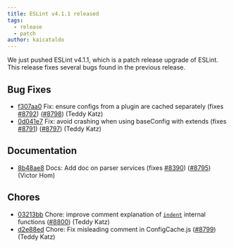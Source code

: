 ```yaml
---
title: ESLint v4.1.1 released
tags:
  - release
  - patch
author: kaicataldo
---
```


We just pushed ESLint v4.1.1, which is a patch release upgrade of ESLint. This release  fixes several bugs found in the previous release.










## Bug Fixes


* [f307aa0](https://github.com/eslint/eslint/commit/f307aa0) Fix: ensure configs from a plugin are cached separately (fixes [#8792](https://github.com/eslint/eslint/issues/8792)) ([#8798](https://github.com/eslint/eslint/issues/8798)) (Teddy Katz)
* [0d041e7](https://github.com/eslint/eslint/commit/0d041e7) Fix: avoid crashing when using baseConfig with extends (fixes [#8791](https://github.com/eslint/eslint/issues/8791)) ([#8797](https://github.com/eslint/eslint/issues/8797)) (Teddy Katz)




## Documentation


* [8b48ae8](https://github.com/eslint/eslint/commit/8b48ae8) Docs: Add doc on parser services (fixes [#8390](https://github.com/eslint/eslint/issues/8390)) ([#8795](https://github.com/eslint/eslint/issues/8795)) (Victor Hom)








## Chores


* [03213bb](https://github.com/eslint/eslint/commit/03213bb) Chore: improve comment explanation of [`indent`](/docs/rules/indent) internal functions ([#8800](https://github.com/eslint/eslint/issues/8800)) (Teddy Katz)
* [d2e88ed](https://github.com/eslint/eslint/commit/d2e88ed) Chore: Fix misleading comment in ConfigCache.js ([#8799](https://github.com/eslint/eslint/issues/8799)) (Teddy Katz)
